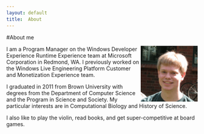 ```yaml
---
layout: default
title:  About
---
```


#About me

<img src="/assets/face.gif" align="right" style="width: 150px"/>

I am a Program Manager on the Windows Developer Experience Runtime Experience team at Microsoft Corporation in Redmond, WA.  I previously worked on the Windows Live Engineering Platform Customer and Monetization Experience team.

I graduated in 2011 from Brown University with degrees from the Department of Computer Science and the Program in Science and Society.  My particular interests are in Computational Biology and History of Science.

I also like to play the violin, read books, and get super-competitive at board games.
